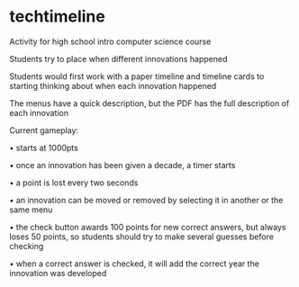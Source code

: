 # techtimeline
Activity for high school intro computer science course

Students try to place when different innovations happened

Students would first work with a paper timeline and timeline cards to starting thinking about when each innovation happened

The menus have a quick description, but the PDF has the full description of each innovation

Current gameplay:

• starts at 1000pts

• once an innovation has been given a decade, a timer starts

• a point is lost every two seconds

• an innovation can be moved or removed by selecting it in another or the same menu

• the check button awards 100 points for new correct answers, but always loses 50 points,
   so students should try to make several guesses before checking
   
• when a correct answer is checked, it will add the correct year the innovation was developed


